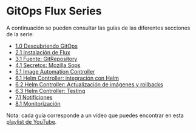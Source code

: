 # GitOps Flux Series

A continuación se pueden consultar las guías de las diferentes secciones de la serie:

- [1.0 Descubriendo GitOps](1.0-descubriendo-gitops/README.md)
- [2.1 Instalación de Flux](2.1-instalacion-flux/README.md)
- [3.1 Fuente: GitRepository](3.1-fuente-gitrepository/README.md)
- [4.1 Secretos: Mozilla Sops](4.1-secretos-mozilla-sops/README.md)
- [5.1 Image Automation Controller](5.1-image-automation-controller/README.md)
- [6.1 Helm Controller: integración con Helm](#)
- [6.2 Helm Controller: Actualización de imágenes y rollbacks](#)
- [6.3 Helm Controller: Testing](./)
- [7.1 Notificiones](7.1-notificaciones/README.md)
- [8.1 Monitorización](#)


Nota: cada guía corresponde a un vídeo que puedes encontrar en esta [playlist de YouTube](https://youtube.com/).
